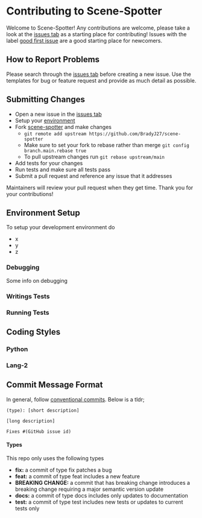# Contributing to Scene-Spotter

Welcome to Scene-Spotter! Any contributions are welcome, please take a look at the [issues tab](https://github.com/BradyJ27/scene-spotter/issues) as a starting place for contributing! Issues with the label [good first issue](https://github.com/BradyJ27/scene-spotter/issues?q=is%3Aopen+is%3Aissue+label%3A%22good+first+issue%22) are a good starting place for newcomers.

## How to Report Problems 
Please search through the [issues tab](https://github.com/BradyJ27/scene-spotter/issues) before creating a new issue. Use the templates for bug or feature request and provide as much detail as possible.

## Submitting Changes
- Open a new issue in the [issues tab](https://github.com/BradyJ27/scene-spotter/issues)
- Setup your [environment](#environment-locally)
- Fork [scene-spotter](https://github.com/BradyJ27/scene-spotter) and make changes
    - `git remote add upstream https://github.com/BradyJ27/scene-spotter`
    - Make sure to set your fork to rebase rather than merge `git config branch.main.rebase true`
    - To pull upstream changes run `git rebase upstream/main` 
- Add tests for your changes
- Run tests and make sure all tests pass
- Submit a pull request and reference any issue that it addresses

Maintainers will review your pull request when they get time. Thank you for your contributions!

## Environment Setup 
To setup your development environment do
- x
- y
- z

### Debugging 

Some info on debugging

### Writings Tests

### Running Tests

## Coding Styles
### Python
### Lang-2

## Commit Message Format
In general, follow [conventional commits](https://www.conventionalcommits.org/en/v1.0.0/). Below is a tldr;

```console
(type): [short description]

[long description]

Fixes #(GitHub issue id)
```

#### Types
This repo only uses the following types

- **fix:** a commit of type fix patches a bug
- **feat:** a commit of type feat includes a new feature
- **BREAKING CHANGE:** a commit that has breaking change introduces a breaking change requiring a major semantic version update
- **docs:** a commit of type docs includes only updates to documentation 
- **test:** a commit of type test includes new tests or updates to current tests only


